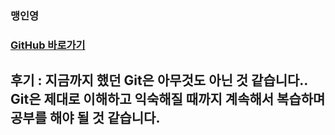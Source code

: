 ### 맹인영

### [GitHub 바로가기](https://github.com/inyoung-dev) <br>

## __후기 :__ 지금까지 했던 Git은 아무것도 아닌 것 같습니다.. Git은 제대로 이해하고 익숙해질 때까지 계속해서 복습하며 공부를 해야 될 것 같습니다.
